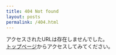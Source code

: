 ```yaml
---
title: 404 Not found
layout: posts
permalink: /404.html
---
```

アクセスされたURLは存在しませんでした。  
[トップページ]({{site.github.url}})からアクセスしてみてください。